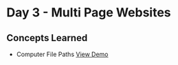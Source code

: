 # Day 3 - Multi Page Websites
## Concepts Learned
- Computer File Paths
  [View Demo](https://chaitanyakrishnakumar.github.io/web-kitchen/Day3/FilePaths/Folder0/Folder3/main.html)
